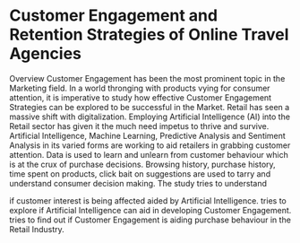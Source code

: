 # Customer Engagement and Retention Strategies of Online Travel Agencies

Overview Customer Engagement has been the most prominent topic in the Marketing field. In a world thronging with products vying for consumer attention, it is imperative to study how effective Customer Engagement Strategies can be explored to be successful in the Market. Retail has seen a massive shift with digitalization. Employing Artificial Intelligence (AI) into the Retail sector has given it the much need impetus to thrive and survive. Artificial Intelligence, Machine Learning, Predictive Analysis and Sentiment Analysis in its varied forms are working to aid retailers in grabbing customer attention. Data is used to learn and unlearn from customer behaviour which is at the crux of purchase decisions. Browsing history, purchase history, time spent on products, click bait on suggestions are used to tarry and understand consumer decision making.
The study tries to understand

if customer interest is being affected aided by Artificial Intelligence.
tries to explore if Artificial Intelligence can aid in developing Customer Engagement.
tries to find out if Customer Engagement is aiding purchase behaviour in the Retail Industry.
